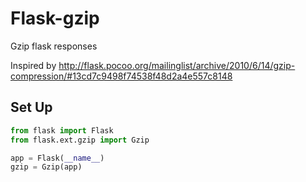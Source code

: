 Flask-gzip
==========

Gzip flask responses

Inspired by http://flask.pocoo.org/mailinglist/archive/2010/6/14/gzip-compression/#13cd7c9498f74538f48d2a4e557c8148

Set Up
-----

```python
from flask import Flask
from flask.ext.gzip import Gzip

app = Flask(__name__)
gzip = Gzip(app)
```
